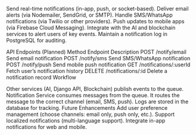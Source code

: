 Send real-time notifications (in-app, push, or socket-based).
Deliver email alerts (via Nodemailer, SendGrid, or SMTP).
Handle SMS/WhatsApp notifications (via Twilio or other providers).
Push updates to mobile apps (via Firebase Cloud Messaging).
Integrate with the AI and blockchain services to alert users of key events.
Maintain a notification log in PostgreSQL for auditing.

API Endpoints (Planned)
Method	Endpoint	Description
POST	/notify/email	Send email notification
POST	/notify/sms	Send SMS/WhatsApp notification
POST	/notify/push	Send mobile push notification
GET	/notifications/:userId	Fetch user’s notification history
DELETE	/notifications/:id	Delete a notification record
Workflow

Other services (AI, Django API, Blockchain) publish events to the queue.
Notification Service consumes messages from the queue.
It routes the message to the correct channel (email, SMS, push).
Logs are stored in the database for tracking.
Future Enhancements
Add user preference management (choose channels: email only, push only, etc.).
Support localized notifications (multi-language support).
Integrate in-app notifications for web and mobile.